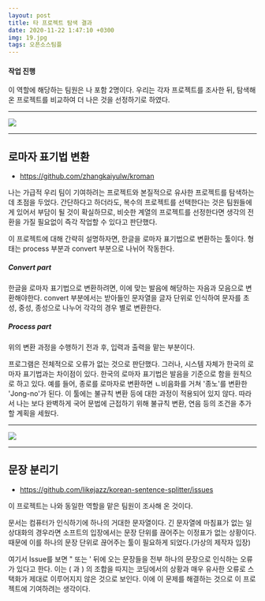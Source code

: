 ```yaml
---
layout: post
title: 타 프로젝트 탐색 결과
date: 2020-11-22 1:47:10 +0300
img: 19.jpg
tags: 오픈소스팀플
---
```


#### 작업 진행

이 역할에 해당하는 팀원은 나 포함 2명이다. 우리는 각자 프로젝트를 조사한 뒤, 탐색해 온 프로젝트를 비교하여 더 나은 것을 선정하기로 하였다.

***

![]({{site.baseurl}}/images/pages/explore_1.png)

***

## 로마자 표기법 변환

 - https://github.com/zhangkaiyulw/kroman
 
 나는 가급적 우리 팀이 기여하려는 프로젝트와 본질적으로 유사한 프로젝트를 탐색하는 데 초점을 두었다. 간단하다고 하더라도, 복수의 프로젝트를 선택한다는 것은 팀원들에게 있어서 부담이 될 것이 확실하므로, 비슷한 계열의 프로젝트를 선정한다면 생각의 전환을 가질 필요없이 즉각 작업할 수 있다고 판단했다. 
 
 이 프로젝트에 대해 간략히 설명하자면, 한글을 로마자 표기법으로 변환하는 툴이다. 형태는 process 부분과 convert 부분으로 나뉘어 작동한다.
 
 ##### Convert part
 
 한글을 로마자 표기법으로 변환하려면, 이에 맞는 발음에 해당하는 자음과 모음으로 변환해야한다. convert 부분에서는 받아들인 문자열을 글자 단위로 인식하여 문자를 초성, 중성, 종성으로 나누어 각각의 경우 별로 변환한다.
 
 ##### Process part
 위의 변환 과정을 수행하기 전과 후, 입력과 출력을 맡는 부분이다.
 
 프로그램은 전체적으로 오류가 없는 것으로 판단했다. 그러나, 시스템 자체가 한국의 로마자 표기법과는 차이점이 있다. 한국의 로마자 표기법은 발음을 기준으로 함을 원칙으로 하고 있다. 예를 들어, 종로를 로마자로 변환하면 ㄴ비음화를 거쳐 '종노'를 변환한 'Jong-no'가 된다. 이 툴에는 불규칙 변환 등에 대한 과정이 적용되어 있지 않다. 따라서 나는 보다 완벽하게 국어 문법에 근접하기 위해 불규칙 변환, 연음 등의 조건을 추가할 계획을 세웠다.
 
 
 ***
 
 ![]({{site.baseurl}}/images/pages/explore_2.png)
 
 ***
 
 ## 문장 분리기
 
  - https://github.com/likejazz/korean-sentence-splitter/issues
 
 이 프로젝트는 나와 동일한 역할을 맡은 팀원이 조사해 온 것이다.
 
 문서는 컴퓨터가 인식하기에 하나의 거대한 문자열이다. 긴 문자열에 마침표가 없는 일상대화의 경우라면 소프트의 입장에서는 문장 단위를 끊어주는 이정표가 없는 상황이다. 때문에 이를 하나의 문장 단위로 끊어주는 툴이 필요하게 되었다.(가상의 제작자 입장)
 
 여기서 Issue를 보면 " 또는 ' 뒤에 오는 문장들을 전부 하나의 문장으로 인식하는 오류가 있다고 한다. 이는 ( 과 ) 의 조합을 따지는 코딩에서의 상황과 매우 유사한 오류로 스택화가 제대로 이루어지지 않은 것으로 보인다. 이에 이 문제를 해결하는 것으로 이 프로젝트에 기여하려는 생각이다.
